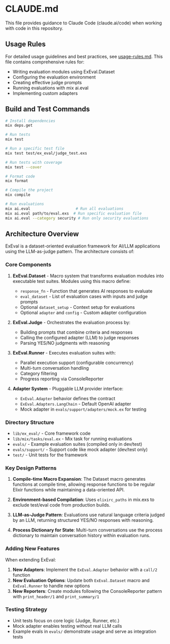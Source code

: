# CLAUDE.md

This file provides guidance to Claude Code (claude.ai/code) when working with code in this repository.

## Usage Rules

For detailed usage guidelines and best practices, see [usage-rules.md](./usage-rules.md). This file contains comprehensive rules for:
- Writing evaluation modules using ExEval.Dataset
- Configuring the evaluation environment
- Creating effective judge prompts
- Running evaluations with mix ai.eval
- Implementing custom adapters

## Build and Test Commands

```bash
# Install dependencies
mix deps.get

# Run tests
mix test

# Run a specific test file
mix test test/ex_eval/judge_test.exs

# Run tests with coverage
mix test --cover

# Format code
mix format

# Compile the project
mix compile

# Run evaluations
mix ai.eval                    # Run all evaluations
mix ai.eval path/to/eval.exs  # Run specific evaluation file
mix ai.eval --category security # Run only security evaluations
```

## Architecture Overview

ExEval is a dataset-oriented evaluation framework for AI/LLM applications using the LLM-as-judge pattern. The architecture consists of:

### Core Components

1. **ExEval.Dataset** - Macro system that transforms evaluation modules into executable test suites. Modules using this macro define:
   - `response_fn` - Function that generates AI responses to evaluate
   - `eval_dataset` - List of evaluation cases with inputs and judge prompts
   - Optional `dataset_setup` - Context setup for evaluations
   - Optional `adapter` and `config` - Custom adapter configuration

2. **ExEval.Judge** - Orchestrates the evaluation process by:
   - Building prompts that combine criteria and responses
   - Calling the configured adapter (LLM) to judge responses
   - Parsing YES/NO judgments with reasoning

3. **ExEval.Runner** - Executes evaluation suites with:
   - Parallel execution support (configurable concurrency)
   - Multi-turn conversation handling
   - Category filtering
   - Progress reporting via ConsoleReporter

4. **Adapter System** - Pluggable LLM provider interface:
   - `ExEval.Adapter` behavior defines the contract
   - `ExEval.Adapters.LangChain` - Default OpenAI adapter
   - Mock adapter in `evals/support/adapters/mock.ex` for testing

### Directory Structure

- `lib/ex_eval/` - Core framework code
- `lib/mix/tasks/eval.ex` - Mix task for running evaluations
- `evals/` - Example evaluation suites (compiled only in dev/test)
- `evals/support/` - Support code like mock adapter (dev/test only)
- `test/` - Unit tests for the framework

### Key Design Patterns

1. **Compile-time Macro Expansion**: The Dataset macro generates functions at compile time, allowing response functions to be regular Elixir functions while maintaining a data-oriented API.

2. **Environment-based Compilation**: Uses `elixirc_paths` in mix.exs to exclude test/eval code from production builds.

3. **LLM-as-Judge Pattern**: Evaluations use natural language criteria judged by an LLM, returning structured YES/NO responses with reasoning.

4. **Process Dictionary for State**: Multi-turn conversations use the process dictionary to maintain conversation history within evaluation runs.

### Adding New Features

When extending ExEval:

1. **New Adapters**: Implement the `ExEval.Adapter` behavior with a `call/2` function
2. **New Evaluation Options**: Update both `ExEval.Dataset` macro and `ExEval.Runner` to handle new options
3. **New Reporters**: Create modules following the ConsoleReporter pattern with `print_header/1` and `print_summary/1`

### Testing Strategy

- Unit tests focus on core logic (Judge, Runner, etc.)
- Mock adapter enables testing without real LLM calls
- Example evals in `evals/` demonstrate usage and serve as integration tests